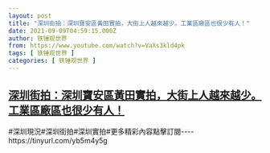 ```yaml
---
layout: post
title: "深圳街拍：深圳寶安區黃田實拍，大街上人越來越少。工業區廠區也很少有人！"
date: 2021-09-09T04:59:15.000Z
author: 铁锤观世界
from: https://www.youtube.com/watch?v=VaXs3kld4pk
tags: [ 铁锤观世界 ]
categories: [ 铁锤观世界 ]
---
```

<!--1631163555000-->
[深圳街拍：深圳寶安區黃田實拍，大街上人越來越少。工業區廠區也很少有人！](https://www.youtube.com/watch?v=VaXs3kld4pk)
------

<div>
#深圳現況#深圳街拍#深圳實拍#更多精彩內容點擊訂閱----https://tinyurl.com/yb5m4y5g
</div>
